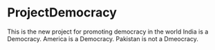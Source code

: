 # ProjectDemocracy
This is the new project for promoting democracy in the world
India is a Democracy.
America is a Democracy.
Pakistan is not a Dmeocracy.
